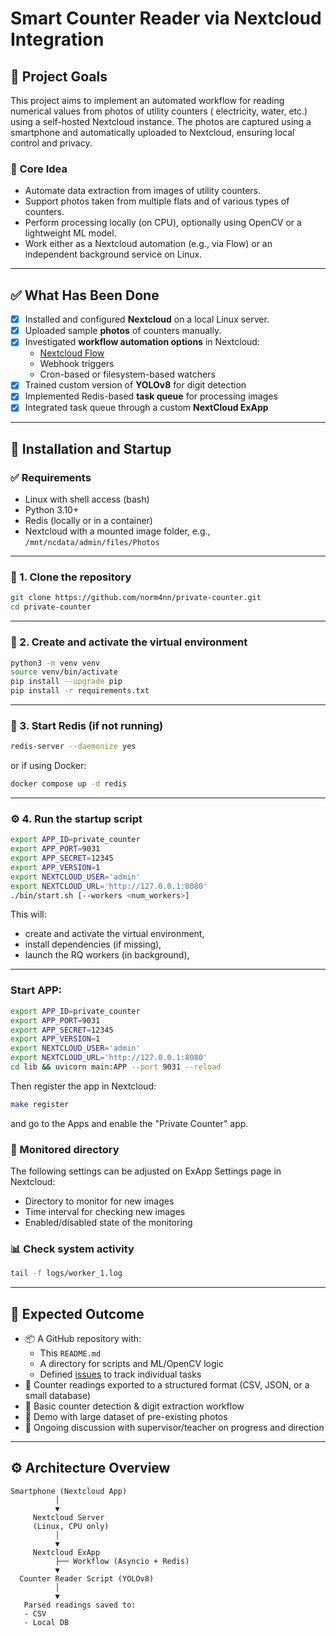 # Smart Counter Reader via Nextcloud Integration

## 🎯 Project Goals

This project aims to implement an automated workflow for reading numerical values from photos of utility counters (
electricity, water, etc.) using a self-hosted Nextcloud instance. The photos are captured using a smartphone and
automatically uploaded to Nextcloud, ensuring local control and privacy.

### 🧠 Core Idea

- Automate data extraction from images of utility counters.
- Support photos taken from multiple flats and of various types of counters.
- Perform processing locally (on CPU), optionally using OpenCV or a lightweight ML model.
- Work either as a Nextcloud automation (e.g., via Flow) or an independent background service on Linux.

---

## ✅ What Has Been Done

- [x] Installed and configured **Nextcloud** on a local Linux server.
- [x] Uploaded sample **photos** of counters manually.
- [x] Investigated **workflow automation options** in Nextcloud:
    - [Nextcloud Flow](https://nextcloud.com/workflow/)
    - Webhook triggers
    - Cron-based or filesystem-based watchers
- [x] Trained custom version of **YOLOv8** for digit detection
- [x] Implemented Redis-based **task queue** for processing images
- [x] Integrated task queue through a custom **NextCloud ExApp** 

---

## 🚀 Installation and Startup

### ✅ Requirements

- Linux with shell access (bash)
- Python 3.10+
- Redis (locally or in a container)
- Nextcloud with a mounted image folder, e.g., `/mnt/ncdata/admin/files/Photos`

---

### 🧰 1. Clone the repository

```bash
git clone https://github.com/norm4nn/private-counter.git
cd private-counter
```

---

### 🧪 2. Create and activate the virtual environment

```bash
python3 -m venv venv
source venv/bin/activate
pip install --upgrade pip
pip install -r requirements.txt
```

---

### 🔧 3. Start Redis (if not running)

```bash
redis-server --daemonize yes
```

or if using Docker:

```bash
docker compose up -d redis
```

---

### ⚙️ 4. Run the startup script

```bash
export APP_ID=private_counter
export APP_PORT=9031
export APP_SECRET=12345
export APP_VERSION=1
export NEXTCLOUD_USER='admin'
export NEXTCLOUD_URL='http://127.0.0.1:8080'
./bin/start.sh [--workers <num_workers>]
```

This will:

- create and activate the virtual environment,
- install dependencies (if missing),
- launch the RQ workers (in background),

---

### Start APP:

```bash
export APP_ID=private_counter
export APP_PORT=9031
export APP_SECRET=12345
export APP_VERSION=1
export NEXTCLOUD_USER='admin'
export NEXTCLOUD_URL='http://127.0.0.1:8080'
cd lib && uvicorn main:APP --port 9031 --reload
```

Then register the app in Nextcloud:

```bash
make register
```

and go to the Apps and enable the "Private Counter" app.

### 📁 Monitored directory

The following settings can be adjusted on ExApp Settings page in Nextcloud:
- Directory to monitor for new images
- Time interval for checking new images
- Enabled/disabled state of the monitoring

### 📊 Check system activity

```bash
tail -f logs/worker_1.log
```

---

## 🧪 Expected Outcome

- 📦 A GitHub repository with:
    - This `README.md`
    - A directory for scripts and ML/OpenCV logic
    - Defined [issues](https://github.com/) to track individual tasks
- 🧾 Counter readings exported to a structured format (CSV, JSON, or a small database)
- 🧠 Basic counter detection & digit extraction workflow
- 🧪 Demo with large dataset of pre-existing photos
- 💬 Ongoing discussion with supervisor/teacher on progress and direction

---

## ⚙️ Architecture Overview

```text
Smartphone (Nextcloud App)
          │
          ▼
     Nextcloud Server
     (Linux, CPU only)
          │
          ▼
     Nextcloud ExApp
          ├── Workflow (Asyncio + Redis)
          ▼
  Counter Reader Script (YOLOv8)
          │
          ▼
   Parsed readings saved to:
   - CSV
   - Local DB
```
